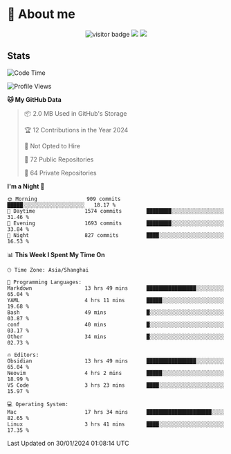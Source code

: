 <!-- ![](https://youpai.roccoshi.top/img/20200804214216.png) -->

# 🧐 About me
 
<p align="center">
<img src="https://visitor-badge.laobi.icu/badge?page_id=Lincest.Lincest&title=hits" alt="visitor badge"/>
<a href="mailto:imroccoshi@gmail.com"><img src="https://img.shields.io/badge/gmail-imroccoshi%40gmail.com-red"></a>
<a href="https://blog.roccoshi.top"><img src="https://img.shields.io/badge/blog-roccoshi-green"></a>
</p>

## Stats

<!--START_SECTION:waka-->
![Code Time](http://img.shields.io/badge/Code%20Time-967%20hrs%2052%20mins-blue)

![Profile Views](http://img.shields.io/badge/Profile%20Views-9-blue)

**🐱 My GitHub Data** 

> 📦 2.0 MB Used in GitHub's Storage 
 > 
> 🏆 12 Contributions in the Year 2024
 > 
> 🚫 Not Opted to Hire
 > 
> 📜 72 Public Repositories 
 > 
> 🔑 64 Private Repositories 
 > 
**I'm a Night 🦉** 

```text
🌞 Morning                909 commits         █████░░░░░░░░░░░░░░░░░░░░   18.17 % 
🌆 Daytime                1574 commits        ████████░░░░░░░░░░░░░░░░░   31.46 % 
🌃 Evening                1693 commits        ████████░░░░░░░░░░░░░░░░░   33.84 % 
🌙 Night                  827 commits         ████░░░░░░░░░░░░░░░░░░░░░   16.53 % 
```


📊 **This Week I Spent My Time On** 

```text
🕑︎ Time Zone: Asia/Shanghai

💬 Programming Languages: 
Markdown                 13 hrs 49 mins      ████████████████░░░░░░░░░   65.04 % 
YAML                     4 hrs 11 mins       █████░░░░░░░░░░░░░░░░░░░░   19.68 % 
Bash                     49 mins             █░░░░░░░░░░░░░░░░░░░░░░░░   03.87 % 
conf                     40 mins             █░░░░░░░░░░░░░░░░░░░░░░░░   03.17 % 
Other                    34 mins             █░░░░░░░░░░░░░░░░░░░░░░░░   02.73 % 

🔥 Editors: 
Obsidian                 13 hrs 49 mins      ████████████████░░░░░░░░░   65.04 % 
Neovim                   4 hrs 2 mins        █████░░░░░░░░░░░░░░░░░░░░   18.99 % 
VS Code                  3 hrs 23 mins       ████░░░░░░░░░░░░░░░░░░░░░   15.97 % 

💻 Operating System: 
Mac                      17 hrs 34 mins      █████████████████████░░░░   82.65 % 
Linux                    3 hrs 41 mins       ████░░░░░░░░░░░░░░░░░░░░░   17.35 % 
```


 Last Updated on 30/01/2024 01:08:14 UTC
<!--END_SECTION:waka-->


